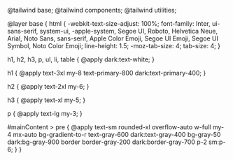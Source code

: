 @tailwind base;
@tailwind components;
@tailwind utilities;

@layer base {
html {
-webkit-text-size-adjust: 100%;
font-family:
Inter,
ui-sans-serif,
system-ui,
-apple-system,
Segoe UI,
Roboto,
Helvetica Neue,
Arial,
Noto Sans,
sans-serif,
Apple Color Emoji,
Segoe UI Emoji,
Segoe UI Symbol,
Noto Color Emoji;
line-height: 1.5;
-moz-tab-size: 4;
tab-size: 4;
}

h1,
h2,
h3,
p,
ul,
li,
table {
@apply dark:text-white;
}

h1 {
@apply text-3xl my-8 text-primary-800 dark:text-primary-400;
}

h2 {
@apply text-2xl my-6;
}

h3 {
@apply text-xl my-5;
}

p {
@apply text-lg my-3;
}

#mainContent > pre {
@apply text-sm rounded-xl overflow-auto w-full my-4 mx-auto bg-gradient-to-r text-gray-600 dark:text-gray-400 bg-gray-50 dark:bg-gray-900 border border-gray-200 dark:border-gray-700 p-2 sm:p-6;
}
}
